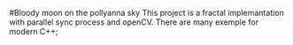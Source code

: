 #Bloody moon on the pollyanna sky
This project is a fractal implemantation with parallel sync process and openCV.
There are many exemple for modern C++;